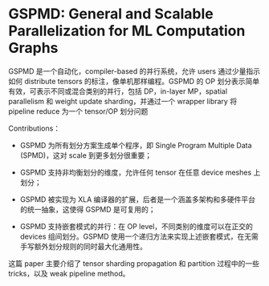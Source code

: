 # GSPMD: General and Scalable Parallelization for ML Computation Graphs

GSPMD 是一个自动化，compiler-based 的并行系统，允许 users 通过少量指示如何 distribute tensors 的标注，像单机那样编程。GSPMD 的 OP 划分表示简单有效，可表示不同或混合类别的并行，包括 DP，in-layer MP，spatial parallelism 和 weight update sharding，并通过一个 wrapper library 将 pipeline reduce 为一个 tensor/OP 划分问题

Contributions：

- GSPMD 为所有划分方案生成单个程序，即 Single Program Multiple Data (SPMD)，这对 scale 到更多划分很重要；

- GSPMD 支持非均衡划分的维度，允许任何 tensor 在任意 device meshes 上划分；

- GSPMD 被实现为 XLA 编译器的扩展，后者是一个涵盖多架构和多硬件平台的统一抽象，这使得 GSPMD 是可复用的；

- GSPMD 支持嵌套模式的并行：在 OP level，不同类别的维度可以在正交的 devices 组间划分。GSPMD 使用一个递归方法来实现上述嵌套模式，在无需手写额外划分规则的同时最大化通用性。

这篇 paper 主要介绍了 tensor sharding propagation 和 partition 过程中的一些 tricks，以及 weak pipeline method。
